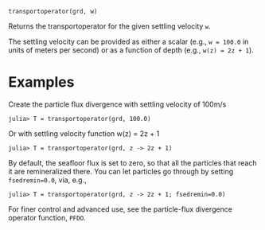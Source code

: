 ```
transportoperator(grd, w)
```

Returns the transportoperator for the given settling velocity `w`.

The settling velocity can be provided as either a scalar (e.g., `w = 100.0` in units of meters per second) or as a function of depth (e.g., `w(z) = 2z + 1`).

# Examples

Create the particle flux divergence with settling velocity of 100m/s

```julia-repl
julia> T = transportoperator(grd, 100.0)
```

Or with settling velocity function w(z) = 2z + 1

```julia-repl
julia> T = transportoperator(grd, z -> 2z + 1)
```

By default, the seafloor flux is set to zero, so that all the particles that reach it are remineralized there. You can let particles go through by setting `fsedremin=0.0`, via, e.g.,

```julia-repl
julia> T = transportoperator(grd, z -> 2z + 1; fsedremin=0.0)
```

For finer control and advanced use, see the particle-flux divergence operator function, `PFDO`.
